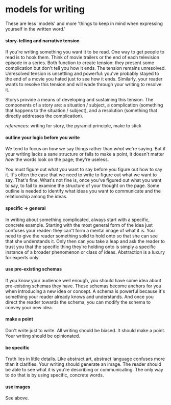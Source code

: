 # models for writing

These are less 'models' and more 'things to keep in mind when expressing yourself in the written word.'

#### story-telling and narrative tension

If you're writing something you want it to be read. One way to get people to read is to hook them. Think of movie trailers or the end of each television episode in a series. Both function to create tension: they present some complication but don't tell you how it ends. The tension remains unresolved. Unresolved tension is unsettling and powerful: you've probably stayed to the end of a movie you hated just to see how it ends. Similarly, your reader wants to resolve this tension and will wade through your writing to resolve it.

Storys provide a means of developing and sustaining this tension. The components of a story are: a situation / subject, a complication (something that happens to the situation / subject), and a resolution (something that directly addresses the complication).

_references_: writing for story, the pyramid principle, make to stick

#### outline your logic before you write

We tend to focus on _how_ we say things rather than _what_ we're saying. But if your writing lacks a sane structure or fails to make a point, it doesn't matter _how_ the words look on the page; they're useless.

You must figure out what you want to say before you figure out how to say it. It's often the case that we need to write to figure out what we want to say. That's fine. What's not fine is, once you've figured out what you want to say, to fail to examine the structure of your thought on the page. Some outline is needed to identify what ideas you want to communicate and the relationship among the ideas.

#### specific -> general

In writing about something complicated, always start with a specific, concrete example. Starting with the most general form of the idea just confuses your reader: they can't form a mental image of what it is. You need to give the reader something solid to hold onto so that she can see that she understands it. Only then can you take a leap and ask the reader to trust you that the specific thing they're holding onto is simply a specific instance of a broader phenomenon or class of ideas. Abstraction is a luxury for experts only.

#### use pre-existing schemas

If you know your audience well enough, you should have some idea about pre-existing schemas they have. These schemas become anchors for you when introducing a new idea or concept. A schema is powerful because it's something your reader already knows and understands. And once you direct the reader towards the schema, you can modify the schema to convey your new idea.

#### make a point

Don't write just to write. All writing should be biased. It should make a point. Your writing should be opinionated.

#### be specific

Truth lies in little details. Like abstract art, abstract language confuses more than it clarifies. Your writing should generate an image. The reader should be able to see what it is you're describing or communicating. The only way to do that is by using specific, concrete words.

#### use images

See above.
